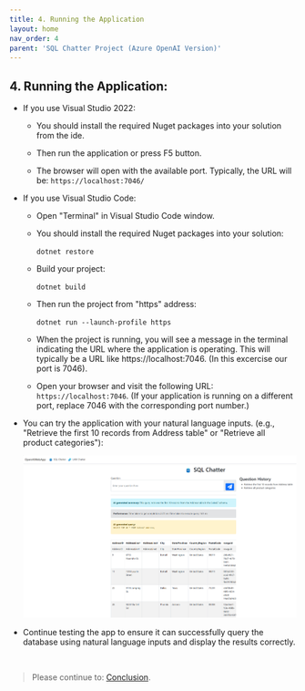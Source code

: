 ```yaml
---
title: 4. Running the Application
layout: home
nav_order: 4
parent: 'SQL Chatter Project (Azure OpenAI Version)'
---
```


## 4. Running the Application:

* If you use Visual Studio 2022: 

  * You should install the required Nuget packages into your solution from the ide.

  * Then run the application or press F5 button.

  * The browser will open with the available port. Typically, the URL will be: ```https://localhost:7046/```

* If you use Visual Studio Code: 

  * Open "Terminal" in Visual Studio Code window. 

  * You should install the required Nuget packages into your solution:

     ```dotnet restore```

  * Build your project: 
  
     ```dotnet build```
      
  * Then run the project from "https" address:

     ```dotnet run --launch-profile https```

  *  When the project is running, you will see a message in the terminal indicating the URL where the application is operating. This will typically be a URL like https://localhost:7046. (In this excercise our port is 7046).

  *  Open your browser and visit the following URL: ```https://localhost:7046```.
      (If your application is running on a different port, replace 7046 with the corresponding port number.)
   
* You can try the application with your natural language inputs. (e.g., "Retrieve the first 10 records from Address table" or "Retrieve all product categories"):

   ![DBQuerySample](./OpenAIImages/DBQuerySample.png)

* Continue testing the app to ensure it can successfully query the database using natural language inputs and display the results correctly.

&nbsp;
> Please continue to: [Conclusion](https://241.github.io/ghcopilotdemo/SQLChatter_OpenAI/0105_Conclusion.html).